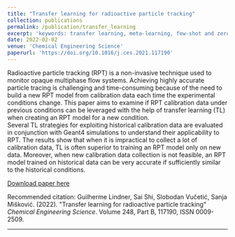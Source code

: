 ```yaml
---
title: "Transfer learning for radioactive particle tracking"
collection: publications
permalink: /publication/transfer_learning
excerpt: 'keywords: transfer learning, meta-learning, few-shot and zero-shot learning'
date: 2022-02-02
venue: 'Chemical Engineering Science'
paperurl: 'https://doi.org/10.1016/j.ces.2021.117190'
---
```

Radioactive particle tracking (RPT) is a non-invasive technique used to monitor opaque multiphase flow systems.
Achieving highly accurate particle tracing is challenging and time-consuming because of the need to build a new RPT model from calibration data each time the experimental conditions change.
This paper aims to examine if RPT calibration data under previous conditions can be leveraged with the help of transfer learning (TL) when creating an RPT model for a new condition.  
Several TL strategies for exploiting historical calibration data are evaluated in conjunction with Geant4 simulations to understand their applicability to RPT.
The results show that when it is impractical to collect a lot of calibration data, TL is often superior to training an RPT model only on new data. Moreover, when new calibration data collection is not feasible, an RPT model trained on historical data can be very accurate if sufficiently similar to the historical conditions.

[Download paper here](http://sai-shi.github.io/files/tl_paper.pdf)

Recommended citation: Guilherme Lindner, Sai Shi, Slobodan Vučetić, Sanja Mišković. (2022). "Transfer learning for radioactive particle tracking" <i>Chemical Engineering Science</i>. Volume 248, Part B, 117190, ISSN 0009-2509.

---

